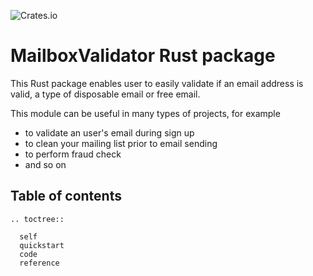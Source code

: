 ![Crates.io](https://img.shields.io/crates/d/mailboxvalidator)

# MailboxValidator Rust package

This Rust package enables user to easily validate if an email address is valid, a type of disposable email or free email.

This module can be useful in many types of projects, for example

- to validate an user's email during sign up
- to clean your mailing list prior to email sending
- to perform fraud check
- and so on


## Table of contents
 ```{eval-rst}
 .. toctree::

   self
   quickstart
   code
   reference
 ```